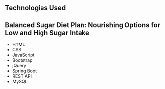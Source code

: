 ## Technologies Used

## Balanced Sugar Diet Plan: Nourishing Options for Low and High Sugar Intake
- HTML
- CSS
- JavaScript
- Bootstrap
- jQuery
- Spring Boot
- REST API
- MySQL
